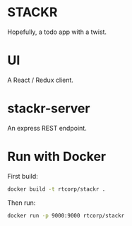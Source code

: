 # STACKR

Hopefully, a todo app with a twist.

# UI

A React / Redux client.

# stackr-server

An express REST endpoint.

# Run with Docker

First build:

```bash
docker build -t rtcorp/stackr .
```

Then run:

```bash
docker run -p 9000:9000 rtcorp/stackr
```
